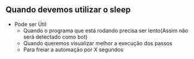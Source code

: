 ## Quando devemos utilizar o sleep
- Pode ser Útil
    - Quando o programa que está rodando precisa ser lento(Assim não será detectado como bot)
    - Quando queremos visualizar melhor a execução dos passos
    - Para freiar a automação por X segundos